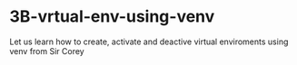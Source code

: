 # 3B-vrtual-env-using-venv
Let us learn how to create, activate and deactive virtual enviroments using venv from Sir Corey
